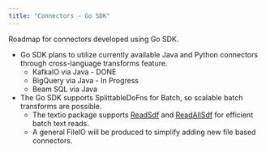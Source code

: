 ```yaml
---
title: "Connectors - Go SDK"
---
```

<!--
Licensed under the Apache License, Version 2.0 (the "License");
you may not use this file except in compliance with the License.
You may obtain a copy of the License at

http://www.apache.org/licenses/LICENSE-2.0

Unless required by applicable law or agreed to in writing, software
distributed under the License is distributed on an "AS IS" BASIS,
WITHOUT WARRANTIES OR CONDITIONS OF ANY KIND, either express or implied.
See the License for the specific language governing permissions and
limitations under the License.
-->

Roadmap for connectors developed using Go SDK.

* Go SDK plans to utilize currently available Java and Python connectors
through cross-language transforms feature.
  * KafkaIO via Java - DONE
  * BigQuery via Java - In Progress
  * Beam SQL via Java
* The Go SDK supports SplittableDoFns for Batch, so scalable batch transforms are possible.
    * The textio package supports [ReadSdf](https://pkg.go.dev/github.com/apache/beam/sdks/v2/go/pkg/beam/io/textio#ReadSdf) and [ReadAllSdf](https://pkg.go.dev/github.com/apache/beam/sdks/v2/go/pkg/beam/io/textio#ReadAllSdf) for efficient batch text reads.
    * A general FileIO will be produced to simplify adding new file based connectors.
